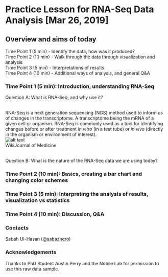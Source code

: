 # Practice Lesson for RNA-Seq Data Analysis [Mar 26, 2019]

## Overview and aims of today
Time Point 1 (5 min) - Identify the data, how was it produced? </br>
Time Point 2 (10 min) - Walk through the data through visualization and analysis </br>
Time Point 3 (5 min) - Interpretations of results </br>
Time Point 4 (10 min) - Additional ways of analysis, and general Q&A </br>

### Time Point 1 (5 min): Introduction, understanding RNA-Seq
Question A: What is RNA-Seq, and why use it? </br> </br>

RNA-Seq is a next generation sequencing (NGS) method used to inform us of changes in the transcriptome. A transcriptome being the mRNA of a given cell or organism. RNA-Seq is commonly used as a tool for identifying changes before or after treatment *in vitro* (in a test tube) or *in vivo* (directly in the organism or environment of interest). </br>
![alt text](https://upload.wikimedia.org/wikipedia/commons/thumb/f/f3/Summary_of_RNA-Seq.svg/500px-Summary_of_RNA-Seq.svg.png)</br>
WikiJournal of Medicine </br></br>

Question B: What is the nature of the RNA-Seq data we are using today?

### Time Point 2 (10 min): Basics, creating a bar chart and changing color schemes

### Time Point 3 (5 min): Interpreting the analysis of results, visualization vs statistics

### Time Point 4 (10 min): Discussion, Q&A 

### Contacts
Sabah Ul-Hasan ([@sabazhero](https://github.com/sabahzero)) </br>

### Acknowledgements
Thanks to PhD Student Austin Perry and the Nobile Lab for permission to use this raw data sample.
